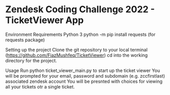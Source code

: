 # Zendesk Coding Challenge 2022 - TicketViewer App


Environment Requirements
Python 3
python -m pip install requests (for requests package)


Setting up the project
Clone the git repository to your local terminal (https://github.com/FiazMushfeq/TicketViewer)
cd into the working directory for the project.

Usage
Run python ticket_viewer_main.py to start up the ticket viewer
You will be prompted for your email, password and subdomain (e.g. zccfirstlast) associated zendesk account
You will be presnted with choices for viewing all your tickets otr a single ticket. 
